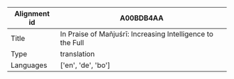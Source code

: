 |Alignment id | A00BDB4AA
| --- | --- 
|Title | In Praise of Mañjuśrī: Increasing Intelligence to the Full 
|Type | translation
|Languages | ['en', 'de', 'bo']